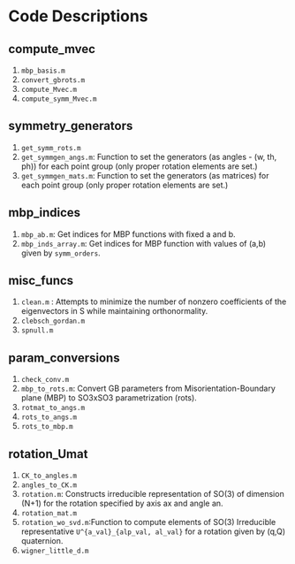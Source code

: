 # Code Descriptions

## compute_mvec
1. `mbp_basis.m`
2. `convert_gbrots.m`
3. `compute_Mvec.m`
4. `compute_symm_Mvec.m`


## symmetry_generators
1. `get_symm_rots.m`
2. `get_symmgen_angs.m`: Function to set the generators (as angles - (w, th, ph)) for each point group (only proper rotation elements are set.)
3. `get_symmgen_mats.m`: Function to set the generators (as matrices) for each point group (only proper rotation elements are set.)

## mbp_indices
1. `mbp_ab.m`: Get indices for MBP functions with fixed a and b.
2. `mbp_inds_array.m`: Get indices for MBP function with values of (a,b) given by `symm_orders`.

## misc_funcs
1. `clean.m` : Attempts to minimize the number of nonzero coefficients of the eigenvectors in S while maintaining orthonormality.
2. `clebsch_gordan.m`
3. `spnull.m`

## param_conversions
1. `check_conv.m`
2. `mbp_to_rots.m`: Convert GB parameters from Misorientation-Boundary plane (MBP) to SO3xSO3 parametrization (rots).
3. `rotmat_to_angs.m`
4. `rots_to_angs.m`
5. `rots_to_mbp.m`

## rotation_Umat
1. `CK_to_angles.m`
2. `angles_to_CK.m`
3. `rotation.m`: Constructs irreducible representation of SO(3) of dimension (N+1) for the rotation specified by axis ax and angle an.
4. `rotation_mat.m`
5. `rotation_wo_svd.m`:Function to compute elements of SO(3) Irreducible representative  `U^{a_val}_{alp_val, al_val}` for a rotation given by (q,Q) quaternion.
6. `wigner_little_d.m`















